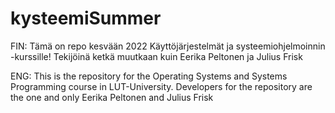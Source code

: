 # kysteemiSummer

FIN: Tämä on repo kesvään 2022 Käyttöjärjestelmät ja systeemiohjelmoinnin -kurssille! Tekijöinä ketkä muutkaan kuin Eerika Peltonen ja Julius Frisk

ENG: This is the repository for the Operating Systems and Systems Programming course in LUT-University. Developers for the repository are the one and only Eerika Peltonen and Julius Frisk
